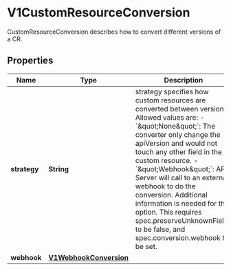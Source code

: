 

# V1CustomResourceConversion

CustomResourceConversion describes how to convert different versions of a CR.

## Properties

| Name | Type | Description | Notes |
|------------ | ------------- | ------------- | -------------|
|**strategy** | **String** | strategy specifies how custom resources are converted between versions. Allowed values are: - &#x60;\&quot;None\&quot;&#x60;: The converter only change the apiVersion and would not touch any other field in the custom resource. - &#x60;\&quot;Webhook\&quot;&#x60;: API Server will call to an external webhook to do the conversion. Additional information   is needed for this option. This requires spec.preserveUnknownFields to be false, and spec.conversion.webhook to be set. |  |
|**webhook** | [**V1WebhookConversion**](V1WebhookConversion.md) |  |  [optional] |



